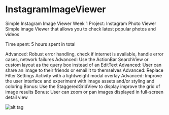 # InstagramImageViewer
Simple Instagram Image Viewer
Week 1 Project: Instagram Photo Viewer
Simple image Viewer that allows you to check latest popular photos and videos

Time spent: 5 hours spent in total

Advanced: Robust error handling, check if internet is available, handle error cases, network failures
Advanced: Use the ActionBar SearchView or custom layout as the query box instead of an EditText
Advanced: User can share an image to their friends or email it to themselves
Advanced: Replace Filter Settings Activity with a lightweight modal overlay
Advanced: Improve the user interface and experiment with image assets and/or styling and coloring
Bonus: Use the StaggeredGridView to display improve the grid of image results
Bonus: User can zoom or pan images displayed in full-screen detail view

![alt tag](https://github.com/abhi9gandhi/InstagramImageViewer/blob/master/ImageViewer.gif)
